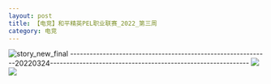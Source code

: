 ```yaml
---
layout: post
title: 【电竞】和平精英PEL职业联赛_2022_第三周
category: 电竞
---
```

![story_new_final](http://r8s97vm6g.hd-bkt.clouddn.com/img/story_new_final_0322.png)
-------------------------------------------------------------20220324-------------------------------------------------------------
![](http://r8s97vm6g.hd-bkt.clouddn.com/img/pel-220324-1.png)
![](http://r8s97vm6g.hd-bkt.clouddn.com/img/pel-220324-3.png)
